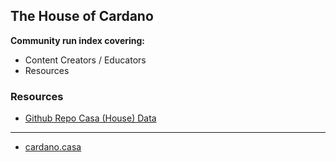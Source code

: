 ## The House of Cardano 

**Community run index covering:**
- Content Creators / Educators
- Resources

### Resources
- [Github Repo Casa (House) Data](https://github.com/selfdriven-octo/cardano-casa/tree/main/data)

---

 - [cardano.casa](https://cardano.casa)